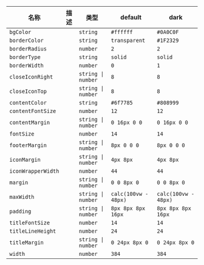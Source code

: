 | 名称 | 描述 | 类型 | default | dark |
|---|---|---|---|---|
| `bgColor` |  | `string` | `#ffffff` | `#0A0C0F` |
| `borderColor` |  | `string` | `transparent` | `#1F2329` |
| `borderRadius` |  | `number` | `2` | `2` |
| `borderType` |  | `string` | `solid` | `solid` |
| `borderWidth` |  | `number` | `0` | `1` |
| `closeIconRight` |  | `string \| number` | `8` | `8` |
| `closeIconTop` |  | `string \| number` | `8` | `8` |
| `contentColor` |  | `string` | `#6f7785` | `#808999` |
| `contentFontSize` |  | `number` | `12` | `12` |
| `contentMargin` |  | `string \| number` | `0 16px 0 0` | `0 16px 0 0` |
| `fontSize` |  | `number` | `14` | `14` |
| `footerMargin` |  | `string \| number` | `8px 0 0 0` | `8px 0 0 0` |
| `iconMargin` |  | `string \| number` | `4px 8px` | `4px 8px` |
| `iconWrapperWidth` |  | `number` | `44` | `44` |
| `margin` |  | `string \| number` | `0 0 8px 0` | `0 0 8px 0` |
| `maxWidth` |  | `string \| number` | `calc(100vw - 48px)` | `calc(100vw - 48px)` |
| `padding` |  | `string \| number` | `8px 8px 8px 16px` | `8px 8px 8px 16px` |
| `titleFontSize` |  | `number` | `14` | `14` |
| `titleLineHeight` |  | `number` | `24` | `24` |
| `titleMargin` |  | `string \| number` | `0 24px 8px 0` | `0 24px 8px 0` |
| `width` |  | `number` | `384` | `384` |
